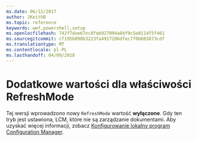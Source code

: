 ```yaml
---
ms.date: 06/12/2017
author: JKeithB
ms.topic: reference
keywords: wmf,powershell,setup
ms.openlocfilehash: 742f7dae67ec8feb927094a8bf9c5e0114f5f461
ms.sourcegitcommit: cf195b090b3223fa4917206dfec7f0b603873cdf
ms.translationtype: MT
ms.contentlocale: pl-PL
ms.lasthandoff: 04/09/2018
---
```

# <a name="additional-value-for-refreshmode-property"></a>Dodatkowe wartości dla właściwości RefreshMode

Tej wersji wprowadzono nowy `RefreshMode` wartość **wyłączone**. Gdy ten tryb jest ustawiona, LCM, które nie są zarządzanie dokumentami. Aby uzyskać więcej informacji, zobacz [Konfigurowanie lokalny program Configuration Manager](https://msdn.microsoft.com/powershell/dsc/metaconfig).